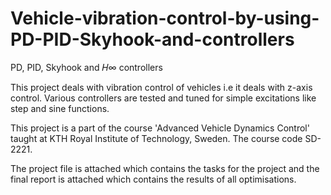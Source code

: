 # Vehicle-vibration-control-by-using-PD-PID-Skyhook-and-controllers
PD, PID, Skyhook and 𝐻∞ controllers

This project deals with vibration control of vehicles i.e it deals with z-axis control. Various controllers are tested and tuned for simple excitations like step and sine functions. 

This project is a part of the course 'Advanced Vehicle Dynamics Control' taught at KTH Royal Institute of Technology, Sweden. The course code SD-2221.

The project file is attached which contains the tasks for the project and the final report is attached which contains the results of all optimisations. 
